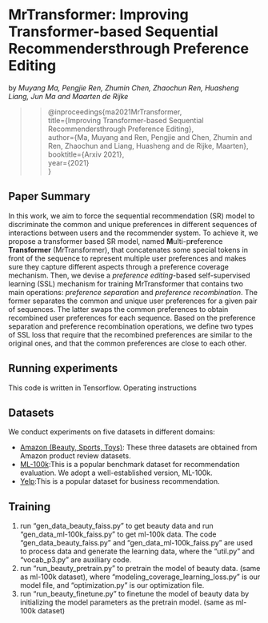 # MrTransformer: Improving Transformer-based Sequential Recommendersthrough Preference Editing
by *Muyang Ma, Pengjie Ren, Zhumin Chen, Zhaochun Ren, Huasheng Liang, Jun Ma and Maarten de Rijke*

>>@inproceedings{ma2021MrTransformer,  
>>title={Improving Transformer-based Sequential Recommendersthrough Preference Editing},  
>>author={Ma, Muyang and Ren, Pengjie and Chen, Zhumin and Ren, Zhaochun and Liang, Huasheng and de Rijke, Maarten},  
>>booktitle={Arxiv 2021},  
>>year={2021}  
>>}

## Paper Summary

In this work, we aim to force the sequential recommendation (SR) model to discriminate the common and unique preferences in different sequences of interactions between users and the recommender system. To achieve it, we propose a transformer based SR model, named **M**ulti-p**r**eference **Transformer** (MrTransformer), that concatenates some special tokens in front of the sequence to represent multiple user preferences and makes sure they capture different aspects through a preference coverage mechanism. Then, we devise a *preference editing*-based self-supervised learning (SSL) mechanism for training MrTransformer that contains two main operations: *preference separation* and *preference recombination*. The former separates the common and unique user preferences for a given pair of sequences. The latter swaps the common preferences to obtain recombined user preferences for each sequence. Based on the preference separation and preference recombination operations, we define two types of SSL loss that require that the recombined preferences are similar to the original ones, and that the common preferences are close to each other.

## Running experiments
This code is written in Tensorflow.
Operating instructions

## Datasets
We conduct experiments on five datasets in different domains:  
+ [Amazon (Beauty, Sports, Toys)](http://jmcauley.ucsd.edu/data/amazon/): These three datasets are obtained from Amazon product review datasets.  
+ [ML-100k](https://grouplens.org/datasets/movielens/):This is a popular benchmark dataset for recommendation evaluation. We adopt a well-established version, ML-100k.   
+ [Yelp](https://www.yelp.com/dataset):This is a popular dataset for business recommendation.  

## Training
1. run “gen_data_beauty_faiss.py” to get beauty data and run “gen_data_ml-100k_faiss.py” to get ml-100k data. 
The code “gen_data_beauty_faiss.py” and “gen_data_ml-100k_faiss.py” are used to process data and generate the learning data, where the “util.py” and “vocab_p3.py” are auxiliary code.  
2. run “run_beauty_pretrain.py” to pretrain the model of beauty data. (same as ml-100k dataset), where “modeling_coverage_learning_loss.py” is our model file, and “optimization.py” is our optimization file.  
3. run “run_beauty_finetune.py” to finetune the model of beauty data by initializing the model parameters as the pretrain model. (same as ml-100k dataset)
